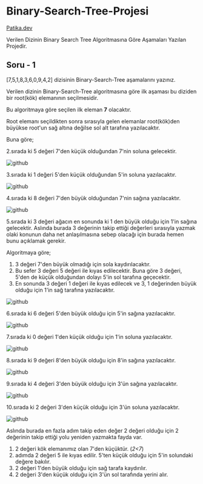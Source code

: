 # Binary-Search-Tree-Projesi

[Patika.dev](https://www.patika.dev/tr)

Verilen Dizinin Binary Search Tree Algoritmasına Göre Aşamaları Yazılan Projedir.

## Soru - 1

[7,5,1,8,3,6,0,9,4,2] dizisinin Binary-Search-Tree aşamalarını yazınız.

Verilen dizinin Binary-Search-Tree algoritmasına göre ilk aşaması bu diziden bir root(kök) elemanının seçilmesidir.

Bu algoritmaya göre seçilen ilk eleman **7** olacaktır.

Root elemanı seçildikten sonra sırasıyla gelen elemanlar root(kök)den büyükse root'un sağ altına değilse sol alt tarafına yazılacaktır.

Buna göre;

2.sırada ki 5 değeri 7'den küçük olduğundan 7'nin soluna gelecektir.

![github](asama-2.png)

3.sırada ki 1 değeri 5'den küçük olduğundan 5'in soluna yazılacaktır.

![github](asama-3.png)

4.sırada ki 8 değeri 7'den büyük olduğundan 7'nin sağına yazılacaktır.

![github](asama-4.png)

5.sırada ki 3 değeri ağacın en sonunda ki 1 den büyük olduğu için 1'in sağına gelecektir.
Aslında burada 3 değerinin takip ettiği değerleri sırasıyla yazmak olaki konunun
daha net anlaşılmasına sebep olacağı için burada hemen bunu açıklamak gerekir.

Algoritmaya göre;
1. 3 değeri 7'den büyük olmadığı için sola kaydırılacaktır.
2. Bu sefer 3 değeri 5 değeri ile kıyas edilecektir. Buna göre 3 değeri, 5'den de küçük olduğundan dolayı 5'in sol tarafına geçecektir.
3. En sonunda 3 değeri 1 değeri ile kıyas edilecek ve 3, 1 değerinden büyük olduğu için 1'in sağ tarafına yazılacaktır.

![github](asama-5.png)

6.sırada ki 6 değeri 5'den büyük olduğu için 5'in sağına yazılacaktır.

![github](asama-6.png)

7.sırada ki 0 değeri 1'den küçük olduğu için 1'in soluna yazılacaktır.

![github](asama-7.png)

8.sırada ki 9 değeri 8'den büyük olduğu için 8'in sağına yazılacaktır.

![github](asama-8.png)

9.sırada ki 4 değeri 3'den büyük olduğu için 3'ün sağına yazılacaktır.

![github](asama-9.png)

10.sırada ki 2 değeri 3'den küçük olduğu için 3'ün soluna yazılacaktır.

![github](asama-10.png)

Aslında burada en fazla adım takip eden değer 2 değeri olduğu için 2 değerinin takip ettiği yolu yeniden yazmakta fayda var.

1. 2 değeri kök elemanımız olan 7'den küçüktür. (*2<7*)
2. adımda 2 değeri 5 ile kıyas edilir. 5'ten küçük olduğu için 5'in solundaki değere bakılır.
3. 2 değeri 1'den büyük olduğu için sağ tarafa kaydırılır.
4. 2 değeri 3'den küçük olduğu için 3'ün sol tarafında yerini alır.